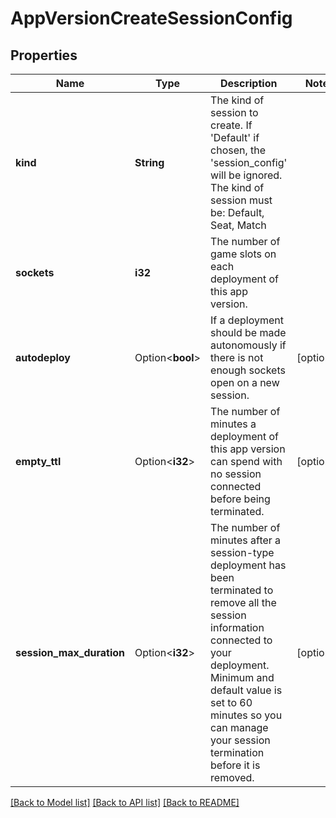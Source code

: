 # AppVersionCreateSessionConfig

## Properties

Name | Type | Description | Notes
------------ | ------------- | ------------- | -------------
**kind** | **String** | The kind of session to create. If 'Default' if chosen, the 'session_config' will be ignored. The kind of session must be: Default, Seat, Match | 
**sockets** | **i32** | The number of game slots on each deployment of this app version. | 
**autodeploy** | Option<**bool**> | If a deployment should be made autonomously if there is not enough sockets open on a new session. | [optional]
**empty_ttl** | Option<**i32**> | The number of minutes a deployment of this app version can spend with no session connected before being terminated. | [optional]
**session_max_duration** | Option<**i32**> | The number of minutes after a session-type deployment has been terminated to remove all the session information connected to your deployment. Minimum and default value is set to 60 minutes so you can manage your session termination before it is removed. | [optional]

[[Back to Model list]](../README.md#documentation-for-models) [[Back to API list]](../README.md#documentation-for-api-endpoints) [[Back to README]](../README.md)


